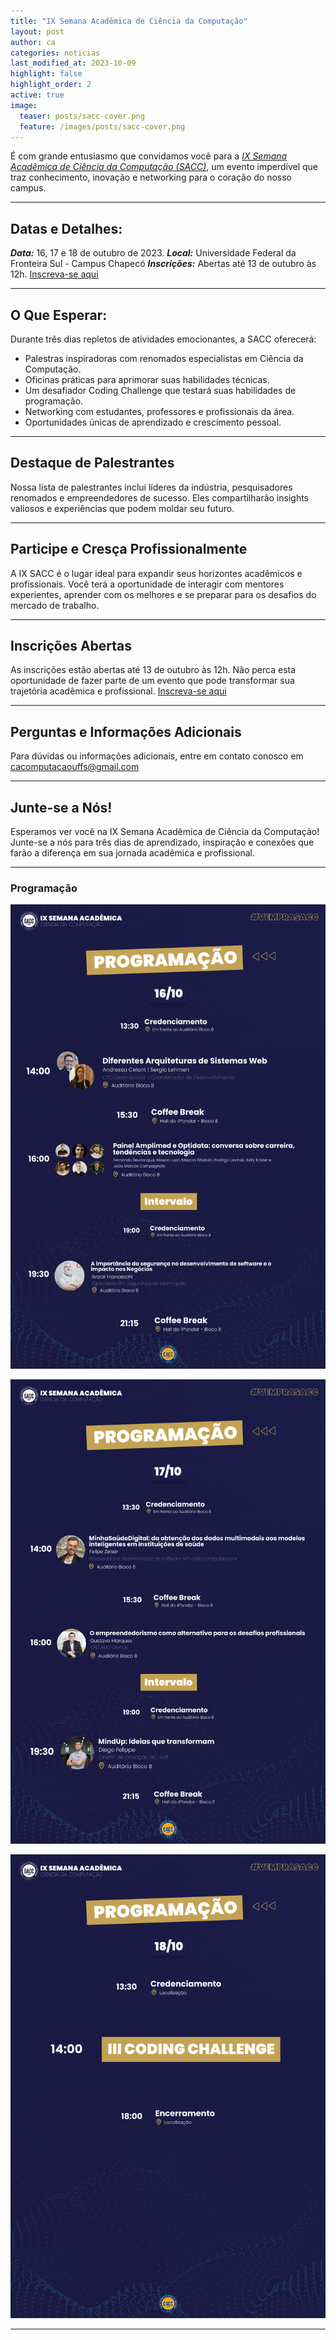 ```yaml
---
title: "IX Semana Acadêmica de Ciência da Computação"
layout: post
author: ca
categories: noticias
last_modified_at: 2023-10-09
highlight: false
highlight_order: 2
active: true
image:
  teaser: posts/sacc-cover.png
  feature: /images/posts/sacc-cover.png
---
```


É com grande entusiasmo que convidamos você para a [*IX Semana Acadêmica de Ciência da Computação (SACC)*](https://cc.uffs.edu.br/sacc/), um evento imperdível que traz conhecimento, inovação e networking para o coração do nosso campus.

---

## Datas e Detalhes:

***Data:*** 16, 17 e 18 de outubro de 2023.
***Local:*** Universidade Federal da Fronteira Sul - Campus Chapecó
***Inscrições:*** Abertas até 13 de outubro às 12h. [Inscreva-se aqui](https://forms.gle/rSCe1fMxw21vpifJ6)

---

## O Que Esperar:

Durante três dias repletos de atividades emocionantes, a SACC oferecerá:

- Palestras inspiradoras com renomados especialistas em Ciência da Computação.
- Oficinas práticas para aprimorar suas habilidades técnicas.
- Um desafiador Coding Challenge que testará suas habilidades de programação.
- Networking com estudantes, professores e profissionais da área.
- Oportunidades únicas de aprendizado e crescimento pessoal.

---

## Destaque de Palestrantes

Nossa lista de palestrantes inclui líderes da indústria, pesquisadores renomados e empreendedores de sucesso. Eles compartilharão insights valiosos e experiências que podem moldar seu futuro.

---

## Participe e Cresça Profissionalmente

A IX SACC é o lugar ideal para expandir seus horizontes acadêmicos e profissionais. Você terá a oportunidade de interagir com mentores experientes, aprender com os melhores e se preparar para os desafios do mercado de trabalho.

---

## Inscrições Abertas

As inscrições estão abertas até 13 de outubro às 12h. Não perca esta oportunidade de fazer parte de um evento que pode transformar sua trajetória acadêmica e profissional. [Inscreva-se aqui](https://forms.gle/rSCe1fMxw21vpifJ6)

---

## Perguntas e Informações Adicionais

Para dúvidas ou informações adicionais, entre em contato conosco em cacomputacaouffs@gmail.com

---

## Junte-se a Nós!

Esperamos ver você na IX Semana Acadêmica de Ciência da Computação! Junte-se a nós para três dias de aprendizado, inspiração e conexões que farão a diferença em sua jornada acadêmica e profissional.

---

### Programação

![Imagem](/images/posts/sacc-programacao-1610.png)

![Imagem](/images/posts/sacc-programacao-1710.png)

![Imagem](/images/posts/sacc-programacao-1810.png)

---

